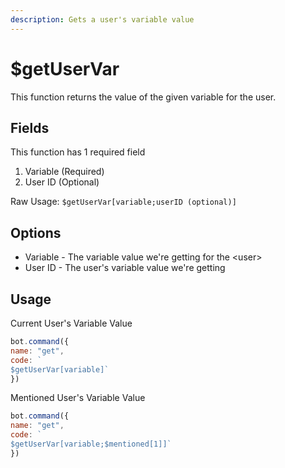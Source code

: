 ```yaml
---
description: Gets a user's variable value
---
```


# $getUserVar

This function returns the value of the given variable for the user.

## Fields

This function has 1 required field

1. Variable \(Required\)
2. User ID \(Optional\)

Raw Usage: `$getUserVar[variable;userID (optional)]`

## Options

* Variable - The variable value we're getting for the &lt;user&gt;
* User ID - The user's variable value we're getting

## Usage

Current User's Variable Value

```javascript
bot.command({
name: "get", 
code: `
$getUserVar[variable]`
})
```

Mentioned User's Variable Value

```javascript
bot.command({
name: "get", 
code: `
$getUserVar[variable;$mentioned[1]]`
})
```

